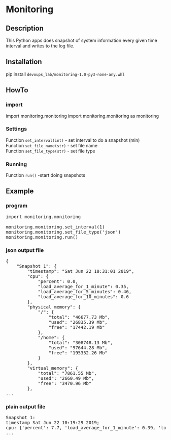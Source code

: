 # Monitoring

## Description

This Python apps does snapshot of system information every given time interval and  writes to the log file.

## Installation

pip install `devoups_lab/monitoring-1.0-py3-none-any.whl`

## HowTo

### import

import monitoring.monitoring
import monitoring.monitoring as monitoring

### Settings
Function `set_interval(int)` - set interval to do a snapshot (min) \
Function `set_file_name(str)` - set file name \
Function `set_file_type(str)` - set file type

### Running

Function `run()` -start doing snapshots

## Example

### program

<pre>
import monitoring.monitoring

monitoring.monitoring.set_interval(1)
monitoring.monitoring.set_file_type('json')
monitoring.monitoring.run()
</pre>

### json output file

<pre>
{ 
    "Snapshot 1": { 
        "timestamp": "Sat Jun 22 10:31:01 2019", 
        "cpu": { 
            "percent": 0.0, 
            "load_average_for_1_minute": 0.35, 
            "load_average_for_5_minutes": 0.46, 
            "load_average_for_10_minutes": 0.6 
        }, 
        "physical memory": { 
            "/": { 
                "total": "46677.73 Mb", 
                "used": "26835.39 Mb", 
                "free": "17442.19 Mb" 
            }, 
            "/home": { 
                "total": "308748.13 Mb", 
                "used": "97644.28 Mb", 
                "free": "195352.26 Mb" 
            } 
        }, 
        "virtual_memory": { 
            "total": "7861.55 Mb", 
            "used": "2660.49 Mb", 
            "free": "3470.96 Mb" 
        }, 
...
</pre>

### plain output file

<pre>
Snapshot 1:
timestamp Sat Jun 22 10:19:29 2019;
cpu: {'percent': 7.7, 'load_average_for_1_minute': 0.39, 'load_average_for_5_minutes': 1.14, 'load_average_for_10_minutes': 0.74};
...
</pre>
